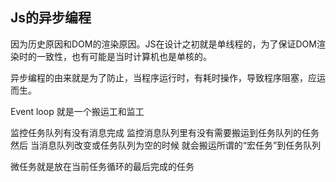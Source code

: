## Js的异步编程

因为历史原因和DOM的渲染原因。JS在设计之初就是单线程的，为了保证DOM渲染时的一致性，也有可能是当时计算机也是单核的。

异步编程的由来就是为了防止，当程序运行时，有耗时操作，导致程序阻塞，应运而生。

Event loop 就是一个搬运工和监工

监控任务队列有没有消息完成 监控消息队列里有没有需要搬运到任务队列的任务 然后 当消息队列改变或任务队列为空的时候 就会搬运所谓的“宏任务”到任务队列

微任务就是放在当前任务循环的最后完成的任务